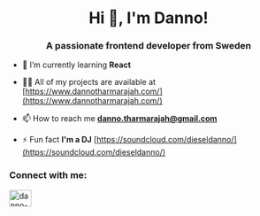﻿<h1 align="center">Hi 👋, I'm Danno!</h1>
<h3 align="center">A passionate frontend developer from Sweden</h3>

- 🌱 I’m currently learning **React**

- 👨‍💻 All of my projects are available at [https://www.dannotharmarajah.com/](https://www.dannotharmarajah.com/)

- 📫 How to reach me **danno.tharmarajah@gmail.com**

- ⚡ Fun fact **I'm a DJ** [https://soundcloud.com/dieseldanno/](https://soundcloud.com/dieseldanno/)

<h3 align="left">Connect with me:</h3>
<p align="left">
<a href="https://linkedin.com/in/danno-tharmarajah-2353566b" target="_blank"><img align="center" src="https://raw.githubusercontent.com/rahuldkjain/github-profile-readme-generator/master/src/images/icons/Social/linked-in-alt.svg" alt="danno-tharmarajah-2353566b" height="30" width="40" /></a>
</p>
